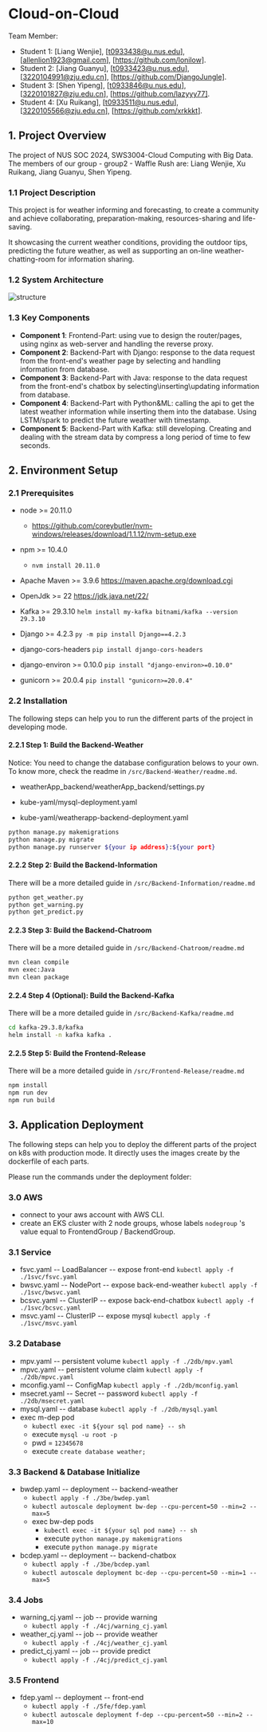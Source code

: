 # Cloud-on-Cloud

Team Member:

- Student 1: [Liang Wenjie], [t0933438@u.nus.edu], [allenlion1923@gmail.com], [https://github.com/lonilow].
- Student 2: [Jiang Guanyu], [t0933423@u.nus.edu], [3220104991@zju.edu.cn], [https://github.com/DjangoJungle].
- Student 3: [Shen Yipeng], [t0933846@u.nus.edu], [3220101827@zju.edu.cn], [https://github.com/lazyyy77].
- Student 4: [Xu Ruikang], [t0933511@u.nus.edu], [3220105566@zju.edu.cn], [https://github.com/xrkkkt].



## 1. Project Overview

The project of NUS SOC 2024, SWS3004-Cloud Computing with Big Data. The members of our group - group2 - Waffle Rush are: Liang Wenjie, Xu Ruikang, Jiang Guanyu, Shen Yipeng.



### 1.1 Project Description

This project is for weather informing and forecasting, to create a community and achieve collaborating, preparation-making,  resources-sharing and life-saving.

It showcasing the current weather conditions, providing the outdoor tips, predicting the future weather, as well as supporting an on-line weather-chatting-room for information sharing.



### 1.2 System Architecture

![structure](C:\Users\syp\Documents\GitHub\Cloud-on-Cloud\structure.png)



### 1.3 Key Components

- **Component 1**: Frontend-Part: using vue to design the router/pages, using nginx as web-server and handling the reverse proxy.
- **Component 2**: Backend-Part with Django: response to the data request from the front-end's weather page by selecting and handling information from database.
- **Component 3**: Backend-Part with Java: response to the data request from the front-end's chatbox by selecting\inserting\updating information from database.
- **Component 4**: Backend-Part with Python&ML: calling the api to get the latest weather information while inserting them into the database. Using LSTM/spark to predict the future weather with timestamp.
- **Component 5**: Backend-Part with Kafka: still developing. Creating and dealing with the stream data by compress a long period of time to few seconds.



## 2. Environment Setup

### 2.1 Prerequisites

- node >= 20.11.0
  - https://github.com/coreybutler/nvm-windows/releases/download/1.1.12/nvm-setup.exe

- npm >= 10.4.0
  + `nvm install 20.11.0`
- Apache Maven >= 3.9.6  https://maven.apache.org/download.cgi
- OpenJdk >= 22  https://jdk.java.net/22/
- Kafka >= 29.3.10 `helm install my-kafka bitnami/kafka --version 29.3.10`
- Django >= 4.2.3 `py -m pip install Django==4.2.3`
- django-cors-headers `pip install django-cors-headers`
- django-environ >= 0.10.0 `pip install "django-environ>=0.10.0"`
- gunicorn >= 20.0.4 `pip install "gunicorn>=20.0.4"`



### 2.2 Installation

The following steps can help you to run the different parts of the project in developing mode.

#### 2.2.1 **Step 1**: Build the Backend-Weather

Notice: You need to change the database configuration belows to your own. To know more, check the readme in `/src/Backend-Weather/readme.md`.

+ weatherApp_backend/weatherApp_backend/settings.py 

+ kube-yaml/mysql-deployment.yaml

+ kube-yaml/weatherapp-backend-deployment.yaml

```bash
python manage.py makemigrations
python manage.py migrate
python manage.py runserver ${your ip address}:${your port}
```



#### 2.2.2 **Step 2**: Build the Backend-Information

There will be a more detailed guide in `/src/Backend-Information/readme.md`

```bash
python get_weather.py
python get_warning.py
python get_predict.py
```



#### 2.2.3 **Step 3**: Build the Backend-Chatroom

There will be a more detailed guide in `/src/Backend-Chatroom/readme.md`

```bash
mvn clean compile
mvn exec:Java
mvn clean package
```



#### 2.2.4 **Step 4 (Optional)**: Build the Backend-Kafka

There will be a more detailed guide in `/src/Backend-Kafka/readme.md`

```bash
cd kafka-29.3.8/kafka
helm install -n kafka kafka .
```



#### 2.2.5 **Step 5**: Build the Frontend-Release

There will be a more detailed guide in `/src/Frontend-Release/readme.md`

```bash
npm install
npm run dev
npm run build
```



## 3. Application Deployment

The following steps can help you to deploy the different parts of the project on k8s with production mode. It directly uses the images create by the dockerfile of each parts.

Please run the commands under the deployment folder:



### 3.0 AWS

+ connect to your aws account with AWS CLI.
+ create an EKS cluster with 2 node groups, whose labels `nodegroup` 's value equal to FrontendGroup / BackendGroup.

 

### 3.1 Service
+ fsvc.yaml -- LoadBalancer -- expose front-end
  `kubectl apply -f ./1svc/fsvc.yaml`
+ bwsvc.yaml -- NodePort -- expose back-end-weather
  `kubectl apply -f ./1svc/bwsvc.yaml`
+ bcsvc.yaml -- ClusterIP -- expose back-end-chatbox
  `kubectl apply -f ./1svc/bcsvc.yaml`
+ msvc.yaml -- ClusterIP -- expose mysql
  `kubectl apply -f ./1svc/msvc.yaml`



### 3.2 Database
+ mpv.yaml -- persistent volume
  `kubectl apply -f ./2db/mpv.yaml`
+ mpvc.yaml -- persistent volume claim
  `kubectl apply -f ./2db/mpvc.yaml`
+ mconfig.yaml -- ConfigMap
  `kubectl apply -f ./2db/mconfig.yaml`
+ msecret.yaml -- Secret -- password
  `kubectl apply -f ./2db/msecret.yaml`
+ mysql.yaml -- database
  `kubectl apply -f ./2db/mysql.yaml`
+ exec m-dep pod
  - `kubectl exec -it ${your sql pod name} -- sh`
  - execute `mysql -u root -p`
  - pwd =  `12345678`
  - execute `create database weather;`



### 3.3 Backend & Database Initialize
+ bwdep.yaml -- deployment -- backend-weather
  - `kubectl apply -f ./3be/bwdep.yaml`
  -  `kubectl autoscale deployment bw-dep --cpu-percent=50 --min=2 --max=5`
  - exec bw-dep pods
    - `kubectl exec -it ${your sql pod name} -- sh`
    - execute `python manage.py makemigrations`
    - execute `python manage.py migrate`
+ bcdep.yaml -- deployment -- backend-chatbox
  - `kubectl apply -f ./3be/bcdep.yaml`
  - `kubectl autoscale deployment bc-dep --cpu-percent=50 --min=1 --max=5`



### 3.4 Jobs
+ warning_cj.yaml -- job -- provide warning
  - `kubectl apply -f ./4cj/warning_cj.yaml`
+ weather_cj.yaml -- job -- provide weather
  - `kubectl apply -f ./4cj/weather_cj.yaml`
+ predict_cj.yaml -- job -- provide predict
  - `kubectl apply -f ./4cj/predict_cj.yaml`



### 3.5 Frontend
+ fdep.yaml -- deployment -- front-end
  - `kubectl apply -f ./5fe/fdep.yaml`
  - `kubectl autoscale deployment f-dep --cpu-percent=50 --min=2 --max=10`